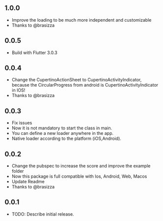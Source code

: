 ## 1.0.0

- Improve the loading to be much more independent and customizable
- Thanks to @brasizza

## 0.0.5

- Build with Flutter 3.0.3

## 0.0.4

- Change the CupertinoActionSheet to CupertinoActivityIndicator, because the CircularProgress from android is CupertinoActivityIndicator in IOS!
- Thanks to @brasizza

## 0.0.3

- Fix issues
- Now it is not mandatory to start the class in main.
- You can define a new loader anywhere in the app.
- Native loader according to the platform (iOS,Android).

## 0.0.2

- Change the pubspec to increase the score and improve the example folder
- Now this package is full compatible with Ios, Android, Web, Macos
- Update Readme
- Thanks to @brasizza

## 0.0.1

- TODO: Describe initial release.
